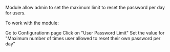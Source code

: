 Module allow admin to set the maximum limit to reset the password per day for users.

To work with the module:

Go to Configurationn page
Click on "User Password Limit"
Set the value for "Maximum number of times user allowed to reset their own password per day" 
